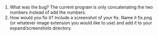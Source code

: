 1. What was the bug?
   The current program is only concatenating the two numbers instead of add the numbers.
2. How would you fix it? Include a screenshot of your fix. Name it fix.png (or whatever image extension you would like to use) and add it to your expand/screenshots directory.
